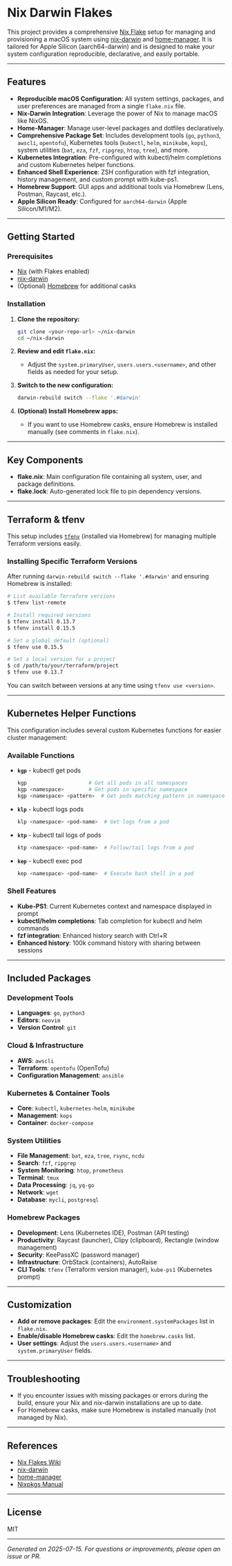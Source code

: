 # Nix Darwin Flakes

This project provides a comprehensive [Nix Flake](https://nixos.wiki/wiki/Flakes) setup for managing and provisioning a macOS system using [nix-darwin](https://github.com/LnL7/nix-darwin) and [home-manager](https://github.com/nix-community/home-manager). It is tailored for Apple Silicon (aarch64-darwin) and is designed to make your system configuration reproducible, declarative, and easily portable.

---

## Features

- **Reproducible macOS Configuration**: All system settings, packages, and user preferences are managed from a single `flake.nix` file.
- **Nix-Darwin Integration**: Leverage the power of Nix to manage macOS like NixOS.
- **Home-Manager**: Manage user-level packages and dotfiles declaratively.
- **Comprehensive Package Set**: Includes development tools (`go`, `python3`, `awscli`, `opentofu`), Kubernetes tools (`kubectl`, `helm`, `minikube`, `kops`), system utilities (`bat`, `eza`, `fzf`, `ripgrep`, `htop`, `tree`), and more.
- **Kubernetes Integration**: Pre-configured with kubectl/helm completions and custom Kubernetes helper functions.
- **Enhanced Shell Experience**: ZSH configuration with fzf integration, history management, and custom prompt with kube-ps1.
- **Homebrew Support**: GUI apps and additional tools via Homebrew (Lens, Postman, Raycast, etc.).
- **Apple Silicon Ready**: Configured for `aarch64-darwin` (Apple Silicon/M1/M2).

---

## Getting Started

### Prerequisites
- [Nix](https://nixos.org/download.html) (with Flakes enabled)
- [nix-darwin](https://github.com/LnL7/nix-darwin#installation)
- (Optional) [Homebrew](https://brew.sh/) for additional casks

### Installation

1. **Clone the repository:**
   ```sh
   git clone <your-repo-url> ~/nix-darwin
   cd ~/nix-darwin
   ```

2. **Review and edit `flake.nix`:**
   - Adjust the `system.primaryUser`, `users.users.<username>`, and other fields as needed for your setup.

3. **Switch to the new configuration:**
   ```sh
   darwin-rebuild switch --flake '.#darwin'
   ```

4. **(Optional) Install Homebrew apps:**
   - If you want to use Homebrew casks, ensure Homebrew is installed manually (see comments in `flake.nix`).

---

## Key Components

- **flake.nix**: Main configuration file containing all system, user, and package definitions.
- **flake.lock**: Auto-generated lock file to pin dependency versions.

---

## Terraform & tfenv

This setup includes [`tfenv`](https://github.com/tfutils/tfenv) (installed via Homebrew) for managing multiple Terraform versions easily.

### Installing Specific Terraform Versions

After running `darwin-rebuild switch --flake '.#darwin'` and ensuring Homebrew is installed:

```sh
# List available Terraform versions
$ tfenv list-remote

# Install required versions
$ tfenv install 0.13.7
$ tfenv install 0.15.5

# Set a global default (optional)
$ tfenv use 0.15.5

# Set a local version for a project
$ cd /path/to/your/terraform/project
$ tfenv use 0.13.7
```

You can switch between versions at any time using `tfenv use <version>`.

---

## Kubernetes Helper Functions

This configuration includes several custom Kubernetes functions for easier cluster management:

### Available Functions

- **`kgp`** - kubectl get pods
  ```sh
  kgp                    # Get all pods in all namespaces
  kgp <namespace>        # Get pods in specific namespace
  kgp <namespace> <pattern>  # Get pods matching pattern in namespace
  ```

- **`klp`** - kubectl logs pods
  ```sh
  klp <namespace> <pod-name>  # Get logs from a pod
  ```

- **`ktp`** - kubectl tail logs of pods
  ```sh
  ktp <namespace> <pod-name>  # Follow/tail logs from a pod
  ```

- **`kep`** - kubectl exec pod
  ```sh
  kep <namespace> <pod-name>  # Execute bash shell in a pod
  ```

### Shell Features

- **Kube-PS1**: Current Kubernetes context and namespace displayed in prompt
- **kubectl/helm completions**: Tab completion for kubectl and helm commands
- **fzf integration**: Enhanced history search with Ctrl+R
- **Enhanced history**: 100k command history with sharing between sessions

---

## Included Packages

### Development Tools
- **Languages**: `go`, `python3`
- **Editors**: `neovim`
- **Version Control**: `git`

### Cloud & Infrastructure
- **AWS**: `awscli`
- **Terraform**: `opentofu` (OpenTofu)
- **Configuration Management**: `ansible`

### Kubernetes & Container Tools
- **Core**: `kubectl`, `kubernetes-helm`, `minikube`
- **Management**: `kops`
- **Container**: `docker-compose`

### System Utilities
- **File Management**: `bat`, `eza`, `tree`, `rsync`, `ncdu`
- **Search**: `fzf`, `ripgrep`
- **System Monitoring**: `htop`, `prometheus`
- **Terminal**: `tmux`
- **Data Processing**: `jq`, `yq-go`
- **Network**: `wget`
- **Database**: `mycli`, `postgresql`

### Homebrew Packages
- **Development**: Lens (Kubernetes IDE), Postman (API testing)
- **Productivity**: Raycast (launcher), Clipy (clipboard), Rectangle (window management)
- **Security**: KeePassXC (password manager)
- **Infrastructure**: OrbStack (containers), AutoRaise
- **CLI Tools**: `tfenv` (Terraform version manager), `kube-ps1` (Kubernetes prompt)

---

## Customization

- **Add or remove packages**: Edit the `environment.systemPackages` list in `flake.nix`.
- **Enable/disable Homebrew casks**: Edit the `homebrew.casks` list.
- **User settings**: Adjust the `users.users.<username>` and `system.primaryUser` fields.

---

## Troubleshooting

- If you encounter issues with missing packages or errors during the build, ensure your Nix and nix-darwin installations are up to date.
- For Homebrew casks, make sure Homebrew is installed manually (not managed by Nix).

---

## References
- [Nix Flakes Wiki](https://nixos.wiki/wiki/Flakes)
- [nix-darwin](https://github.com/LnL7/nix-darwin)
- [home-manager](https://github.com/nix-community/home-manager)
- [Nixpkgs Manual](https://nixos.org/manual/nixpkgs/stable/)

---

## License
MIT

---

*Generated on 2025-07-15. For questions or improvements, please open an issue or PR.*

